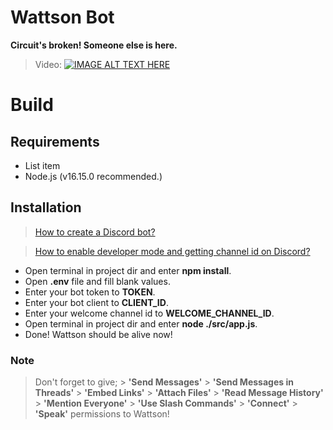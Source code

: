 
# Wattson Bot

**Circuit's broken! Someone else is here.**
  
>Video:
[![IMAGE ALT TEXT HERE](https://img.youtube.com/vi/N7lgKbtZpOI/0.jpg)](https://www.youtube.com/watch?v=N7lgKbtZpOI)

  
# Build

## Requirements
- List item
- Node.js (v16.15.0 recommended.)

## Installation

> [How to create a Discord bot?](https://discord.com/developers/docs/getting-started)

> [How to enable developer mode and getting channel id on Discord?](https://beebom.com/how-enable-disable-developer-mode-discord/#:~:text=%28Android,%20iOS%29-,1.,And%20that%27s%20it.)

- Open terminal in project dir and enter **npm install**.
- Open **.env** file and fill blank values.
- Enter your bot token to **TOKEN**.
- Enter your bot client to **CLIENT_ID**.
- Enter your welcome channel id to **WELCOME_CHANNEL_ID**.
- Open terminal in project dir and enter **node ./src/app.js**.
- Done! Wattson should be alive now!

### Note
> Don't forget to give;
	> **'Send Messages'**
	> **'Send Messages in Threads'**
	> **'Embed Links'**
	> **'Attach Files'**
	> **'Read Message History'**
	> **'Mention Everyone'**
	> **'Use Slash Commands'**
	> **'Connect'**
	> **'Speak'**
> permissions to Wattson!

